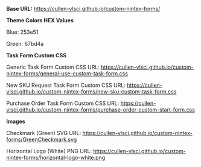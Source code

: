 **Base URL:** https://cullen-vlsci.github.io/custom-nintex-forms/

**Theme Colors HEX Values**

Blue: 253e51

Green: 67bd4a

**Task Form Custom CSS**

Generic Task Form Custom CSS URL: https://cullen-vlsci.github.io/custom-nintex-forms/general-use-custom-task-form.css

New SKU Request Task Form Custom CSS URL: https://cullen-vlsci.github.io/custom-nintex-forms/new-sku-custom-task-form.css

Purchase Order Task Form Custom CSS URL: https://cullen-vlsci.github.io/custom-nintex-forms/purchase-order-custom-start-form.css

**Images**

Checkmark (Green) SVG URL: https://cullen-vlsci.github.io/custom-nintex-forms/GreenCheckmark.svg

Horizontal Logo (White) PNG URL: https://cullen-vlsci.github.io/custom-nintex-forms/horizontal-logo-white.png

